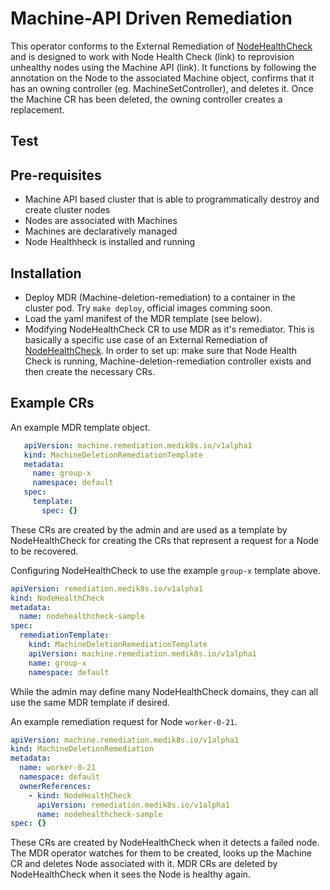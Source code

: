 # Machine-API Driven Remediation

This operator conforms to the External Remediation of [NodeHealthCheck](https://github.com/medik8s/node-healthcheck-operator#readme) and is designed to work with Node Health Check (link) to reprovision unhealthy nodes using the Machine API (link). It functions by following the annotation on the Node to the associated Machine object, confirms that it has an owning controller (eg. MachineSetController), and deletes it.  Once the Machine CR has been deleted, the owning controller creates a replacement. 

## Test

## Pre-requisites
* Machine API based cluster that is able to programmatically destroy and create cluster nodes
* Nodes are associated with Machines
* Machines are declaratively managed
* Node Healthheck is installed and running 

## Installation
- Deploy MDR (Machine-deletion-remediation) to a container in the cluster pod.  Try `make deploy`, official images comming soon.
- Load the yaml manifest of the MDR template (see below).
- Modifying NodeHealthCheck CR to use MDR as it's remediator.
This is basically a specific use case of an External Remediation of [NodeHealthCheck](https://github.com/medik8s/node-healthcheck-operator#readme).
In order to set up: make sure that Node Health Check is running, Machine-deletion-remediation controller exists and then create the necessary CRs.

## Example CRs
An example MDR template object.
```yaml
   apiVersion: machine.remediation.medik8s.io/v1alpha1
   kind: MachineDeletionRemediationTemplate
   metadata:
     name: group-x
     namespace: default
   spec:
     template:
       spec: {}
```
These CRs are created by the admin and are used as a template by NodeHealthCheck for creating the CRs that represent a request for a Node to be recovered.

Configuring NodeHealthCheck to use the example `group-x` template above.
```yaml
apiVersion: remediation.medik8s.io/v1alpha1
kind: NodeHealthCheck
metadata:
  name: nodehealthcheck-sample
spec:
  remediationTemplate:
    kind: MachineDeletionRemediationTemplate
    apiVersion: machine.remediation.medik8s.io/v1alpha1
    name: group-x
    namespace: default
```
While the admin may define many NodeHealthCheck domains, they can all use the same MDR template if desired.


An example remediation request for Node `worker-0-21`.
```yaml
apiVersion: machine.remediation.medik8s.io/v1alpha1
kind: MachineDeletionRemediation
metadata:
  name: worker-0-21
  namespace: default
  ownerReferences:
    - kind: NodeHealthCheck
      apiVersion: remediation.medik8s.io/v1alpha1
      name: nodehealthcheck-sample
spec: {}
```
These CRs are created by NodeHealthCheck when it detects a failed node. 
The MDR operator watches for them to be created, looks up the Machine CR and deletes Node associated with it.
MDR CRs are deleted by NodeHealthCheck when it sees the Node is healthy again. 
